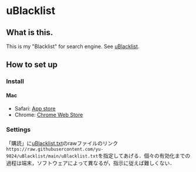# uBlacklist
## What is this.
This is my "Blacklist" for search engine. See [uBlacklist](https://iorate.github.io/ublacklist/).

## How to set up
### Install
#### Mac
* Safari: [App store](https://apps.apple.com/jp/app/ublacklist-for-safari/id1547912640?mt=12)
* Chrome: [Chrome Web Store](https://chrome.google.com/webstore/detail/ublacklist/pncfbmialoiaghdehhbnbhkkgmjanfhe/)

### Settings
「購読」に[uBlacklist.txt](https://github.com/yu-9824/uBlacklist/blob/main/uBlacklist.txt)のrawファイルのリンク`https://raw.githubusercontent.com/yu-9824/uBlacklist/main/uBlacklist.txt`を指定してあげる．個々の有効化までの過程は端末，ソフトウェアによって異なるが，指示に従えば難しくない．

